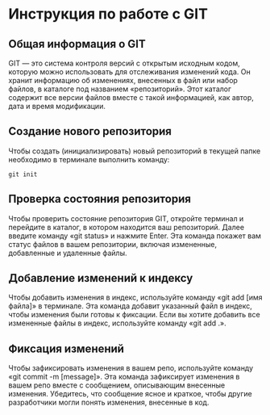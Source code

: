 # **Инструкция по работе с GIT**

## Общая информация о GIT

GIT — это система контроля версий с открытым исходным кодом, которую можно использовать для отслеживания изменений кода. Он хранит информацию об изменениях, внесенных в файл или набор файлов, в каталоге под названием «репозиторий». Этот каталог содержит все версии файлов вместе с такой информацией, как автор, дата и время модификации.

## Создание нового репозитория

Чтобы создать (инициализировать) новый репозиторий в текущей папке необходимо в терминале выполнить команду:

    git init

## Проверка состояния репозитория

Чтобы проверить состояние репозитория GIT, откройте терминал и перейдите в каталог, в котором находится ваш репозиторий. Далее введите команду «git status» и нажмите Enter. Эта команда покажет вам статус файлов в вашем репозитории, включая измененные, добавленные и удаленные файлы.

## Добавление изменений к индексу

Чтобы добавить изменения в индекс, используйте команду «git add [имя файла]» в терминале. Эта команда добавит указанный файл в индекс, чтобы изменения были готовы к фиксации. Если вы хотите добавить все измененные файлы в индекс, используйте команду «git add .».

## Фиксация изменений

Чтобы зафиксировать изменения в вашем репо, используйте команду «git commit -m [message]». Эта команда зафиксирует изменения в вашем репо вместе с сообщением, описывающим внесенные изменения. Убедитесь, что сообщение ясное и краткое, чтобы другие разработчики могли понять изменения, внесенные в код.
